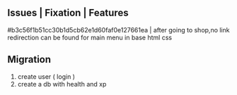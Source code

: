 ## Issues | Fixation | Features

#b3c56f1b51cc30b1d5cb62e1d60faf0e127661ea | after going to shop,no link redirection can be found for main menu in base html css

## Migration

1. create user ( login )
2. create a db with health and xp
